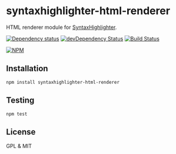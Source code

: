 # syntaxhighlighter-html-renderer

HTML renderer module for [SyntaxHighlighter](https://github.com/syntaxhighlighter/syntaxhighlighter).

[![Dependency status](https://david-dm.org/syntaxhighlighter/syntaxhighlighter-html-renderer.svg)](https://david-dm.org/syntaxhighlighter/syntaxhighlighter-html-renderer)
[![devDependency Status](https://david-dm.org/syntaxhighlighter/syntaxhighlighter-html-renderer/dev-status.svg)](https://david-dm.org/syntaxhighlighter/syntaxhighlighter-html-renderer#info=devDependencies)
[![Build Status](https://travis-ci.org/syntaxhighlighter/syntaxhighlighter-html-renderer.svg)](https://travis-ci.org/syntaxhighlighter/syntaxhighlighter-html-renderer)

[![NPM](https://nodei.co/npm/syntaxhighlighter-html-renderer.svg)](https://npmjs.org/package/syntaxhighlighter-html-renderer)

## Installation

    npm install syntaxhighlighter-html-renderer

## Testing

    npm test

## License

GPL & MIT
